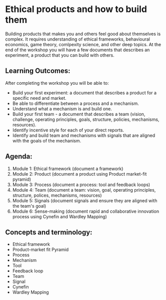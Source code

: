 # Ethical products and how to build them

Building products that makes you and others feel good about themselves is complex. It requires understanding of ethical frameworks, behavioural economics, game theory, comlpexity science, and other deep topics. At the end of the workshop you will have a few documents that describes an experiment, a product that you can build with others.

## Learning Outcomes:
After completing the workshop you will be able to:
* Build your first experiment: a document that describes a product for a specific need and market.
* Be able to differentiate between a process and a mechanism.
* Understand what a mechanism is and build one.
* Build your first team - a document that describes a team (vision, challenge, operating principles, goals, structure, policies, mechanisms, resources).
* Identify incentive style for each of your direct reports.
* Identify and build team and mechanisms with signals that are aligned with the goals of the mechanism.

## Agenda:
1. Module 1: Ethical framework (document a framework)
2. Module 2: Product (document a product using Product market-fit pyramid)
2. Module 3: Process (document a process: tool and feedback loops)
2. Module 4: Team (document a team: vision, goal, operating principles, structure, polices, mechanisms, resources)
2. Module 5: Signals (document signals and ensure they are aligned with the team's goal)
2. Module 6: Sense-making (document rapid and collaborative innovation process using Cynefin and Wardley Mapping)

## Concepts and terminology:
* Ethical framework
* Product-market fit Pyramid
* Process
* Mechanism
* Tool
* Feedback loop
* Team
* Signal
* Cynefin
* Wardley Mapping
